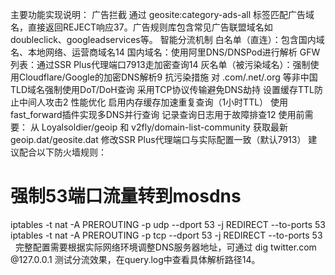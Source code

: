 主要功能实现说明：
广告拦截
通过 geosite:category-ads-all 标签匹配广告域名，直接返回REJECT响应37。广告规则库包含常见广告联盟域名如doubleclick、googleadservices等。
智能分流机制
白名单（直连）：包含国内域名、本地网络、运营商域名14
国内域名：使用阿里DNS/DNSPod进行解析
GFW列表：通过SSR Plus代理端口7913走加密查询14
灰名单（被污染域名）：强制使用Cloudflare/Google的加密DNS解析9
抗污染措施
对 .com/.net/.org 等非中国TLD域名强制使用DoT/DoH查询
采用TCP协议传输避免DNS劫持
设置缓存TTL防止中间人攻击2
性能优化
启用内存缓存加速重复查询（1小时TTL）
使用fast_forward插件实现多DNS并行查询
记录查询日志用于故障排查12
使用前需要：
从 Loyalsoldier/geoip 和 v2fly/domain-list-community 获取最新geoip.dat/geosite.dat
修改SSR Plus代理端口与实际配置一致（默认7913）
建议配合以下防火墙规则：
 
# 强制53端口流量转到mosdns 
iptables -t nat -A PREROUTING -p udp --dport 53 -j REDIRECT --to-ports 53 
iptables -t nat -A PREROUTING -p tcp --dport 53 -j REDIRECT --to-ports 53 
 
完整配置需要根据实际网络环境调整DNS服务器地址，可通过 dig twitter.com @127.0.0.1 测试分流效果，在query.log中查看具体解析路径14。
